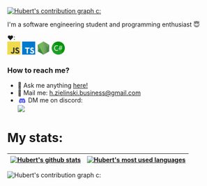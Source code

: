 <a href="https://github.com/Kiruyuto?tab=repositories">
<picture>
  <source media="(prefers-color-scheme: dark)" srcset="./Assets/header-dark.svg">
  <source media="(prefers-color-scheme: light)" srcset="./Assets/header-white.svg">
  <img alt="Hubert's contribution graph c:">
</picture> 
  <!-- <img src="./Assets/header.svg" height="100" alt="Hubert's repositories"/> -->
</a>


I'm a software engineering student and programming enthusiast 😇  

❤:  
  <img height="30" alt="Javascript" src="https://raw.githubusercontent.com/github/explore/80688e429a7d4ef2fca1e82350fe8e3517d3494d/topics/javascript/javascript.png">
  <img height="30" alt="Typescript" src="https://raw.githubusercontent.com/github/explore/80688e429a7d4ef2fca1e82350fe8e3517d3494d/topics/typescript/typescript.png">
  <img height="30" alt="Nodejs" src="https://raw.githubusercontent.com/github/explore/80688e429a7d4ef2fca1e82350fe8e3517d3494d/topics/nodejs/nodejs.png"> 
  <img height="30" alt="C#" src="https://raw.githubusercontent.com/github/explore/80688e429a7d4ef2fca1e82350fe8e3517d3494d/topics/csharp/csharp.png"> 


### How to reach me?
- 💬 Ask me anything [here!](https://github.com/Kiruyuto/Kiruyuto/issues "Hubert's GitHub issues")
- 📧 Mail me: [h.zielinski.business@gmail.com](mailto:h.zielinski.business@gmail.com?subject=[GitHub]%20Readme%20Email "Hubert's email")
- <img align="top" height="20" src="https://raw.githubusercontent.com/github/explore/2a3ce46f963399611d8e2054bb0ce9a4b539296a/topics/discord/discord.png"/> DM me on discord:  
  <a href=https://discord.com/users/538428975261941771> <img src="https://lanyard.cnrad.dev/api/538428975261941771?animated=true"/> </a>

# My stats:
<!-- Cards color to match discord card: 1a1c1f -->
| <a href="https://github.com/Kiruyuto"><img align="center" src="https://github-readme-stats.vercel.app/api?username=Kiruyuto&count_private=true&show_icons=true&hide_border=true&title_color=fff&icon_color=79ff97&text_color=9f9f9f&bg_color=1a1c1f" alt="Hubert's github stats"/></a> | <a href="https://github.com/Kiruyuto"><img align="center" src="https://github-readme-stats.vercel.app/api/top-langs/?username=Kiruyuto&layout=compact&hide_border=true&title_color=fff&text_color=9f9f9f&bg_color=1a1c1f" alt="Hubert's most used languages"/></a>
| ------------- | ------------- |  

<picture>
  <source media="(prefers-color-scheme: dark)" srcset="https://raw.githubusercontent.com/Kiruyuto/Kiruyuto/snake/contribution-snake-dark.svg">
  <source media="(prefers-color-scheme: light)" srcset="https://raw.githubusercontent.com/Kiruyuto/Kiruyuto/snake/contribution-snake.svg">
  <img alt="Hubert's contribution graph c:">
</picture> 